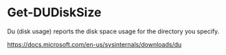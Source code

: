# Get-DUDiskSize
Du (disk usage) reports the disk space usage for the directory you specify. 

https://docs.microsoft.com/en-us/sysinternals/downloads/du
